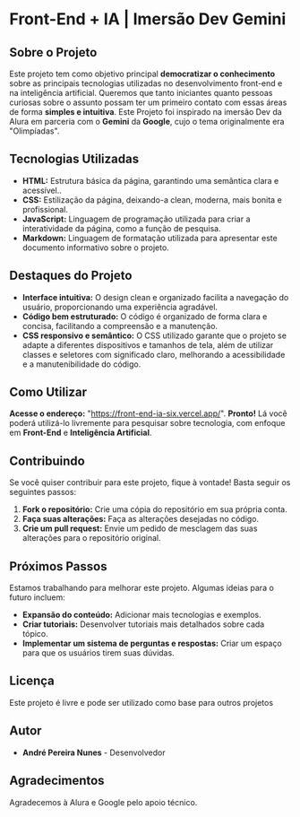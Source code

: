 # Front-End + IA | Imersão Dev Gemini

## Sobre o Projeto

Este projeto tem como objetivo principal **democratizar o conhecimento** sobre as principais tecnologias utilizadas no desenvolvimento front-end e na inteligência artificial. Queremos que tanto iniciantes quanto pessoas curiosas sobre o assunto possam ter um primeiro contato com essas áreas de forma **simples e intuitiva**. Este Projeto foi inspirado na imersão Dev da Alura em parceria com o **Gemini** da **Google**, cujo o tema originalmente era "Olimpíadas".

## Tecnologias Utilizadas

* **HTML:** Estrutura básica da página, garantindo uma semântica clara e acessível..
* **CSS:** Estilização da página, deixando-a clean, moderna, mais bonita e profissional. 
* **JavaScript:** Linguagem de programação utilizada para criar a interatividade da página, como a função de pesquisa.
* **Markdown:** Linguagem de formatação utilizada para apresentar este documento informativo sobre o projeto.

## Destaques do Projeto

* **Interface intuitiva:** O design clean e organizado facilita a navegação do usuário, proporcionando uma experiência agradável.
* **Código bem estruturado:** O código é organizado de forma clara e concisa, facilitando a compreensão e a manutenção.
* **CSS responsivo e semântico:** O CSS utilizado garante que o projeto se adapte a diferentes dispositivos e tamanhos de tela, além de utilizar classes e seletores com significado claro, melhorando a acessibilidade e a manutenibilidade do código.

## Como Utilizar

**Acesse o endereço:** "https://front-end-ia-six.vercel.app/". **Pronto!** Lá você poderá utilizá-lo livremente para pesquisar sobre tecnologia, com enfoque em **Front-End** e **Inteligência Artificial**. 

## Contribuindo

Se você quiser contribuir para este projeto, fique à vontade! Basta seguir os seguintes passos:

1. **Fork o repositório:** Crie uma cópia do repositório em sua própria conta.
2. **Faça suas alterações:** Faça as alterações desejadas no código.
3. **Crie um pull request:** Envie um pedido de mesclagem das suas alterações para o repositório original.

## Próximos Passos

Estamos trabalhando para melhorar este projeto. Algumas ideias para o futuro incluem:

* **Expansão do conteúdo:** Adicionar mais tecnologias e exemplos.
* **Criar tutoriais:** Desenvolver tutoriais mais detalhados sobre cada tópico.
* **Implementar um sistema de perguntas e respostas:** Criar um espaço para que os usuários tirem suas dúvidas.

## Licença

Este projeto é livre e pode ser utilizado como base para outros projetos

## Autor

* **André Pereira Nunes** - Desenvolvedor

## Agradecimentos

Agradecemos à Alura e Google pelo apoio técnico.
